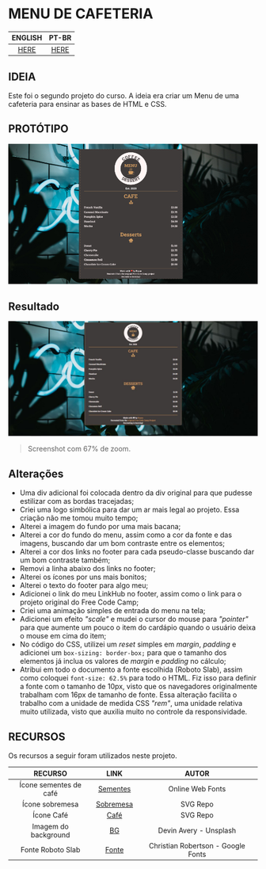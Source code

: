 # **MENU DE CAFETERIA**  

|**ENGLISH**|**PT-BR**|
|:---------:|:-------:|
|[HERE](./README.md)|[HERE](./README-PTBR.md)|  

## **IDEIA**  
Este foi o segundo projeto do curso. A ideia era criar um Menu de uma cafeteria para ensinar as bases de HTML e CSS.  

## **PROTÓTIPO**  

![](./src/prototype.jpg)  

## **Resultado**  

![](./src/result.JPG)  

>Screenshot com 67% de zoom.

## **Alterações**  

- Uma div adicional foi colocada dentro da div original para que pudesse estilizar com as bordas tracejadas;
- Criei uma logo simbólica para dar um ar mais legal ao projeto. Essa criação não me tomou muito tempo;
- Alterei a imagem do fundo por uma mais bacana;
- Alterei a cor do fundo do menu, assim como a cor da fonte e das imagens, buscando dar um bom contraste entre os elementos;
- Alterei a cor dos links no footer para cada pseudo-classe buscando dar um bom contraste também;
- Removi a linha abaixo dos links no footer;
- Alterei os ícones por uns mais bonitos;
- Alterei o texto do footer para algo meu;
- Adicionei o link do meu LinkHub no footer, assim como o link para o projeto original do Free Code Camp;
- Criei uma animação simples de entrada do menu na tela;
- Adicionei um efeito *"scale"* e mudei o cursor do mouse para *"pointer"* para que aumente um pouco o item do cardápio quando o usuário deixa o mouse em cima do item;
- No código do CSS, utilizei um *reset* simples em *margin*, *padding* e adicionei um `box-sizing: border-box;` para que o tamanho dos elementos já inclua os valores de *margin* e *padding* no cálculo;
- Atribui em todo o documento a fonte escolhida (Roboto Slab), assim como coloquei `font-size: 62.5%` para todo o HTML. Fiz isso para definir a fonte com o tamanho de 10px, visto que os navegadores originalmente trabalham com 16px de tamanho de fonte. Essa alteração facilita o trabalho com a unidade de medida CSS *"rem"*, uma unidade relativa muito utilizada, visto que auxilia muito no controle da responsividade.   

## **RECURSOS**  
Os recursos a seguir foram utilizados neste projeto.  

|**RECURSO**|**LINK**|**AUTOR**|
|:---------:|:------:|:------:|
|Ícone sementes de café |[Sementes](https://www.onlinewebfonts.com/icon/479228)|Online Web Fonts|
|Ícone sobremesa|[Sobremesa](https://www.svgrepo.com/svg/171835/cupcake-dessert)|SVG Repo|
|Ícone Café|[Café](https://www.svgrepo.com/svg/176078/hot-coffee)|SVG Repo|
|Imagem do background|[BG](https://unsplash.com/photos/PQZnHyDd9Dc)|Devin Avery - Unsplash|
|Fonte Roboto Slab|[Fonte](https://fonts.google.com/specimen/Roboto+Slab?query=roboto+slab)|Christian Robertson - Google Fonts|